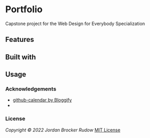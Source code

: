 # Portfolio
Capstone project for the Web Design for Everybody Specialization

## Features

## Built with

## Usage

### Acknowledgements
* [github-calendar by Bloggify](https://github.com/Bloggify/github-calendar)
* 
### License
*Copyright © 2022 Jordan Brocker Rudow*
[MIT License](portfolio/LICENSE)
